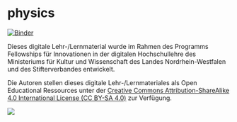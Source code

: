# physics
[![Binder](https://mybinder.org/badge_logo.svg)](https://mybinder.org/v2/gh/PeterAKersten/physics/master)

Dieses digitale Lehr-/Lernmaterial wurde im Rahmen des Programms Fellowships für Innovationen in der digitalen Hochschullehre des Ministeriums für Kultur und Wissenschaft des Landes Nordrhein-Westfalen und des Stifterverbandes entwickelt.

Die Autoren stellen dieses digitale Lehr-/Lernmateriales als Open Educational Ressources unter der [Creative Commons Attribution-ShareAlike 4.0 International License (CC BY-SA 4.0)](https://creativecommons.org/licenses/by-sa/4.0/) zur Verfügung.

<img align="left" src="https://licensebuttons.net/l/by-sa/3.0/88x31.png">
